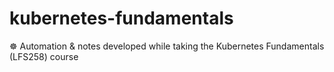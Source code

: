 # kubernetes-fundamentals
☸️ Automation &amp; notes developed while taking the Kubernetes Fundamentals (LFS258) course 
